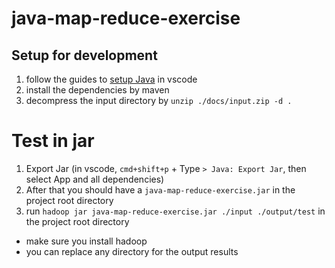 # java-map-reduce-exercise

## Setup for development

1. follow the guides to [setup Java](https://code.visualstudio.com/docs/java/java-project) in vscode
2. install the dependencies by maven
3. decompress the input directory by `unzip ./docs/input.zip -d .`

# Test in jar

1. Export Jar (in vscode, `cmd+shift+p` + Type `> Java: Export Jar`, then select App and all dependencies)
2. After that you should have a `java-map-reduce-exercise.jar` in the project root directory
3. run `hadoop jar java-map-reduce-exercise.jar ./input ./output/test` in the project root directory

- make sure you install hadoop
- you can replace any directory for the output results
